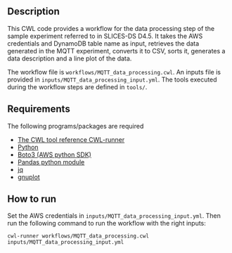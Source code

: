 ## Description
This CWL code provides a workflow for the data processing step of the sample experiment referred to in SLICES-DS D4.5. It takes the AWS credentials and DynamoDB table name as input, retrieves the data generated in the MQTT experiment, converts it to CSV, sorts it, generates a data description and a line plot of the data.

The workflow file is `workflows/MQTT_data_processing.cwl`. An inputs file is provided in `inputs/MQTT_data_processing_input.yml`. The tools executed during the workflow steps are defined in `tools/`.

## Requirements
The following programs/packages are required
- [The CWL tool reference CWL-runner](https://github.com/common-workflow-language/cwltool)
- [Python](https://www.python.org/)
- [Boto3 (AWS python SDK)](https://boto3.amazonaws.com/v1/documentation/api/latest/index.html)
- [Pandas python module](https://pandas.pydata.org/)
- [jq](https://stedolan.github.io/jq/)
- [gnuplot](http://www.gnuplot.info/)

## How to run
Set the AWS credentials in `inputs/MQTT_data_processing_input.yml`. Then run the following command to run the workflow with the right inputs:

```
cwl-runner workflows/MQTT_data_processing.cwl inputs/MQTT_data_processing_input.yml
```
